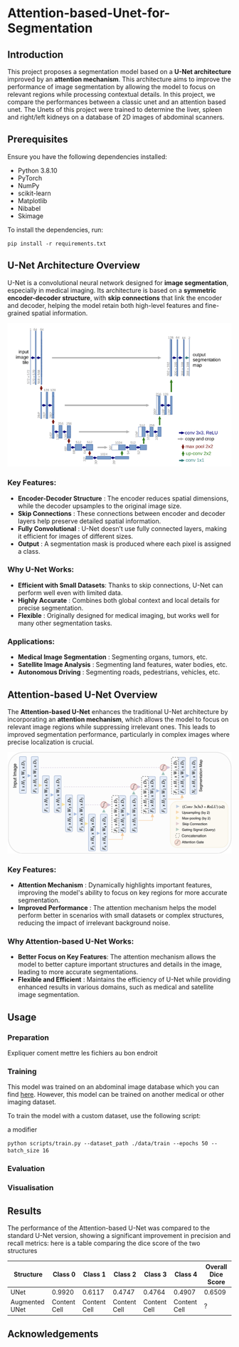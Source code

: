 # Attention-based-Unet-for-Segmentation
## Introduction
This project proposes a segmentation model based on a **U-Net architecture** improved by an **attention mechanism**. This architecture aims to improve the performance of image segmentation by allowing the model to focus on relevant regions while processing contextual details. In this project, we compare the performances between a classic unet and an attention based unet. The Unets of this project were trained to determine the liver, spleen and right/left kidneys on a database of 2D images of abdominal scanners.
## Prerequisites
Ensure you have the following dependencies installed:

- Python 3.8.10
- PyTorch
- NumPy
- scikit-learn
- Matplotlib
- Nibabel
- Skimage
  
To install the dependencies, run:

```
pip install -r requirements.txt
```


## U-Net Architecture Overview
U-Net is a convolutional neural network designed for **image segmentation**, especially in medical imaging. Its architecture is based on a **symmetric encoder-decoder structure**, with **skip connections** that link the encoder and decoder, helping the model retain both high-level features and fine-grained spatial information.

![U-Net Architecture](Pictures/unet.png)

### Key Features:
- **Encoder-Decoder Structure** : The encoder reduces spatial dimensions, while the decoder upsamples to the original image size.
- **Skip Connections** : These connections between encoder and decoder layers help preserve detailed spatial information.
- **Fully Convolutional** : U-Net doesn’t use fully connected layers, making it efficient for images of different sizes.
- **Output** : A segmentation mask is produced where each pixel is assigned a class.
### Why U-Net Works:
- **Efficient with Small Datasets**: Thanks to skip connections, U-Net can perform well even with limited data.
- **Highly Accurate** : Combines both global context and local details for precise segmentation.
- **Flexible** : Originally designed for medical imaging, but works well for many other segmentation tasks.
### Applications:
- **Medical Image Segmentation** : Segmenting organs, tumors, etc.
- **Satellite Image Analysis** : Segmenting land features, water bodies, etc.
- **Autonomous Driving** : Segmenting roads, pedestrians, vehicles, etc.
  
## Attention-based U-Net Overview
The **Attention-based U-Net** enhances the traditional U-Net architecture by incorporating an **attention mechanism**, which allows the model to focus on relevant image regions while suppressing irrelevant ones. This leads to improved segmentation performance, particularly in complex images where precise localization is crucial.

![U-Net Architecture](Pictures/Unet_augmented.png)

### Key Features:
- **Attention Mechanism** : Dynamically highlights important features, improving the model's ability to focus on key regions for more accurate segmentation.
- **Improved Performance** : The attention mechanism helps the model perform better in scenarios with small datasets or complex structures, reducing the impact of irrelevant background noise.

### Why Attention-based U-Net Works:
- **Better Focus on Key Features**: The attention mechanism allows the model to better capture important structures and details in the image, leading to more accurate segmentations.
- **Flexible and Efficient** : Maintains the efficiency of U-Net while providing enhanced results in various domains, such as medical and satellite image segmentation.

## Usage
### Preparation 

Expliquer coment mettre les fichiers au bon endroit

### Training 
This model was trained on an abdominal image database which you can find [here](https://chaos.grand-challenge.org/Data/). However, this model can be trained on another medical or other imaging dataset.

To train the model with a custom dataset, use the following script:

a modifier
```
python scripts/train.py --dataset_path ./data/train --epochs 50 --batch_size 16
```
### Evaluation

### Visualisation

## Results
The performance of the Attention-based U-Net was compared to the standard U-Net version, showing a significant improvement in precision and recall metrics:
here is a table comparing the dice score of the two structures

| Structure         | Class 0  | Class 1  | Class 2  | Class 3  | Class 4  | Overall Dice Score |
| ----------------- | -------- | -------- | -------- | -------- | -------- | ------------------ |
| UNet              | 0.9920   | 0.6117   | 0.4747   | 0.4764   | 0.4907   | 0.6509             |
| Augmented UNet    | Content Cell | Content Cell | Content Cell | Content Cell | Content Cell | ? |


## Acknowledgements

